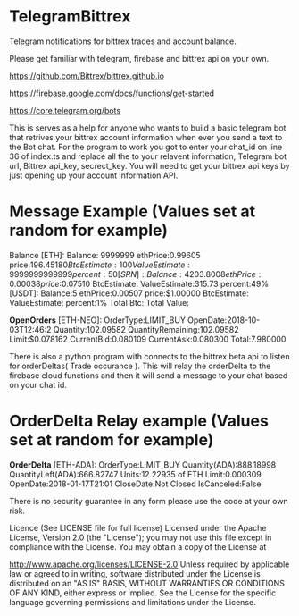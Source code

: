 # TelegramBittrex
Telegram notifications for bittrex trades and account balance. 

Please get familiar with telegram, firebase and bittrex api on your own.

https://github.com/Bittrex/bittrex.github.io

https://firebase.google.com/docs/functions/get-started

https://core.telegram.org/bots

This is serves as a help for anyone who wants to build a basic telegram bot that retrives your bittrex account information when ever you send a text to the Bot chat. For the program to work you got to enter your chat_id on line 36 of index.ts and replace all the <Variables> to your relavent information, Telegram bot url, Bittrex api_key, secrect_key. You will need to get your bittrex api keys by just opening up your account information API. 
  
# Message Example (Values set at random for example)
Balance
[ETH]:
        Balance: 9999999
        ethPrice:0.99605
        price:$196.45180
        BtcEstimate:100
        ValueEstimate:9999999999999
        percent: 50%
[SRN]:
        Balance:4203.8008
        ethPrice:0.00038
        price:$0.07510
        BtcEstimate:
        ValueEstimate:315.73
        percent:49%
[USDT]:
        Balance:5
        ethPrice:0.00507
        price:$1.00000
        BtcEstimate:
        ValueEstimate:
        percent:1%
Total Btc:<Your total amount of btc>
Total Value:<Your total Value>

**OpenOrders**
[ETH-NEO]:
        OrderType:LIMIT_BUY
        OpenDate:2018-10-03T12:46:2
        Quantity:102.09582
        QuantityRemaining:102.09582
        Limit:$0.078162
        CurrentBid:0.080109
        CurrentAsk:0.080300
        Total:7.980000

There is also a python program with connects to the bittrex beta api to listen for orderDeltas( Trade occurance ). This will relay the orderDelta to the firebase cloud functions and then it will send a message to your chat based on your chat id. 

# OrderDelta Relay example (Values set at random for example)
**OrderDelta**
[ETH-ADA]:
        OrderType:LIMIT_BUY
        Quantity(ADA):888.18998
        QuantityLeft(ADA):666.82747
        Units:12.22935 of ETH
        Limit:0.000309
        OpenDate:2018-01-17T21:01
        CloseDate:Not Closed
        IsCanceled:False

There is no security guarantee in any form please use the code at your own risk.


Licence (See LICENSE file for full license)
Licensed under the Apache License, Version 2.0 (the "License"); you may not use this file except in compliance with the License. You may obtain a copy of the License at

http://www.apache.org/licenses/LICENSE-2.0
Unless required by applicable law or agreed to in writing, software distributed under the License is distributed on an "AS IS" BASIS, WITHOUT WARRANTIES OR CONDITIONS OF ANY KIND, either express or implied. See the License for the specific language governing permissions and limitations under the License.

